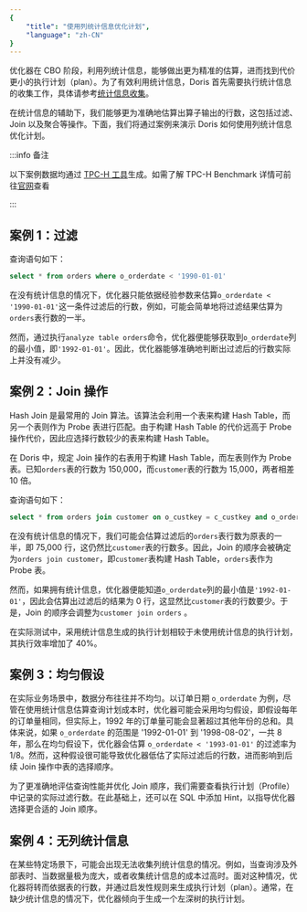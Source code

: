```yaml
---
{
    "title": "使用列统计信息优化计划",
    "language": "zh-CN"
}
---
```


<!-- 
Licensed to the Apache Software Foundation (ASF) under one
or more contributor license agreements.  See the NOTICE file
distributed with this work for additional information
regarding copyright ownership.  The ASF licenses this file
to you under the Apache License, Version 2.0 (the
"License"); you may not use this file except in compliance
with the License.  You may obtain a copy of the License at

  http://www.apache.org/licenses/LICENSE-2.0

Unless required by applicable law or agreed to in writing,
software distributed under the License is distributed on an
"AS IS" BASIS, WITHOUT WARRANTIES OR CONDITIONS OF ANY
KIND, either express or implied.  See the License for the
specific language governing permissions and limitations
under the License.
-->

优化器在 CBO 阶段，利用列统计信息，能够做出更为精准的估算，进而找到代价更小的执行计划（plan）。为了有效利用统计信息，Doris 首先需要执行统计信息的收集工作，具体请参考[统计信息收集](../../../query-acceleration/statistics)。

在统计信息的辅助下，我们能够更为准确地估算出算子输出的行数，这包括过滤、Join 以及聚合等操作。下面，我们将通过案例来演示 Doris 如何使用列统计信息优化计划。

:::info 备注

以下案例数据均通过 [TPC-H 工具](https://github.com/apache/doris/tree/master/tools/tpch-tools)生成。如需了解 TPC-H Benchmark 详情可前往[官网](https://www.tpc.org/tpch/)查看

:::

## 案例 1：过滤

查询语句如下：

```sql
select * from orders where o_orderdate < '1990-01-01'
```

在没有统计信息的情况下，优化器只能依据经验参数来估算`o_orderdate < '1990-01-01'`这一条件过滤后的行数，例如，可能会简单地将过滤结果估算为`orders`表行数的一半。

然而，通过执行`analyze table orders`命令，优化器便能够获取到`o_orderdate`列的最小值，即`'1992-01-01'`。因此，优化器能够准确地判断出过滤后的行数实际上并没有减少。

## 案例 2：Join 操作

Hash Join 是最常用的 Join 算法。该算法会利用一个表来构建 Hash Table，而另一个表则作为 Probe 表进行匹配。由于构建 Hash Table 的代价远高于 Probe 操作代价，因此应选择行数较少的表来构建 Hash Table。

在 Doris 中，规定 Join 操作的右表用于构建 Hash Table，而左表则作为 Probe 表。已知`orders`表的行数为 150,000，而`customer`表的行数为 15,000，两者相差 10 倍。

查询语句如下：

```sql
select * from orders join customer on o_custkey = c_custkey and o_orderdate < '1990-01-01'
```

在没有统计信息的情况下，我们可能会估算过滤后的`orders`表行数为原表的一半，即 75,000 行，这仍然比`customer`表的行数多。因此，Join 的顺序会被确定为`orders join customer`，即`customer`表构建 Hash Table，`orders`表作为 Probe 表。

然而，如果拥有统计信息，优化器便能知道`o_orderdate`列的最小值是`'1992-01-01'`，因此会估算出过滤后的结果为 0 行，这显然比`customer`表的行数要少。于是，Join 的顺序会调整为`customer join orders` 。

在实际测试中，采用统计信息生成的执行计划相较于未使用统计信息的执行计划，其执行效率增加了 40%。

## 案例 3：均匀假设

在实际业务场景中，数据分布往往并不均匀。以订单日期 `o_orderdate` 为例，尽管在使用统计信息估算查询计划成本时，优化器可能会采用均匀假设，即假设每年的订单量相同，但实际上，1992 年的订单量可能会显著超过其他年份的总和。具体来说，如果 `o_orderdate` 的范围是 '1992-01-01' 到 '1998-08-02'，一共 8 年，那么在均匀假设下，优化器会估算 `o_orderdate < '1993-01-01'` 的过滤率为 1/8。然而，这种假设很可能导致优化器低估了实际过滤后的行数，进而影响到后续 Join 操作中表的选择顺序。

为了更准确地评估查询性能并优化 Join 顺序，我们需要查看执行计划（Profile）中记录的实际过滤行数。在此基础上，还可以在 SQL 中添加 Hint，以指导优化器选择更合适的 Join 顺序。

## 案例 4：无列统计信息

在某些特定场景下，可能会出现无法收集列统计信息的情况。例如，当查询涉及外部表时、当数据量极为庞大，或者收集统计信息的成本过高时。面对这种情况，优化器将转而依据表的行数，并通过启发性规则来生成执行计划（plan）。通常，在缺少统计信息的情况下，优化器倾向于生成一个左深树的执行计划。